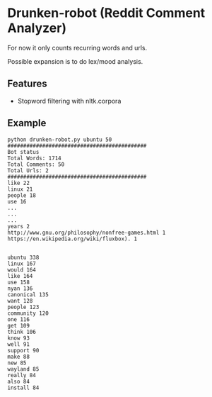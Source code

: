 Drunken-robot (Reddit Comment Analyzer)
=======================================

For now it only counts recurring words and urls.

Possible expansion is to do lex/mood analysis.


Features
-------------------------------------
* Stopword filtering with nltk.corpora




Example
-------------------------------------


    python drunken-robot.py ubuntu 50
    ############################################
    Bot status
    Total Words: 1714
    Total Comments: 50
    Total Urls: 2
    ############################################
    like 22
    linux 21
    people 18
    use 16
    ...
    ...
    ...
    years 2
    http://www.gnu.org/philosophy/nonfree-games.html 1
    https://en.wikipedia.org/wiki/fluxbox). 1

    
    ubuntu 338
    linux 167
    would 164
    like 164
    use 158
    nyan 136
    canonical 135
    want 128
    people 123
    community 120
    one 116
    get 109
    think 106
    know 93
    well 91
    support 90
    make 88
    new 85
    wayland 85
    really 84
    also 84
    install 84




